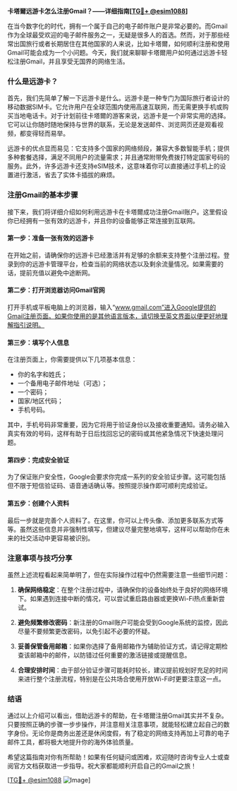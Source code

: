 **卡塔爾远游卡怎么注册Gmail？——详细指南[[TG💪+ @esim1088](https://t.me/s/esim1088)]**

在当今数字化的时代，拥有一个属于自己的电子邮件账户是非常必要的。而Gmail作为全球最受欢迎的电子邮件服务之一，无疑是很多人的首选。然而，对于那些经常出国旅行或者长期居住在其他国家的人来说，比如卡塔爾，如何顺利注册和使用Gmail可能会成为一个小问题。今天，我们就来聊聊卡塔爾用户如何通过远游卡轻松注册Gmail，并且享受无国界的网络生活。

### 什么是远游卡？

首先，我们先简单了解一下远游卡是什么。远游卡是一种专门为国际旅行者设计的移动数据SIM卡。它允许用户在全球范围内使用高速互联网，而无需更换手机或购买当地电话卡。对于计划前往卡塔爾的游客来说，远游卡是一个非常实用的选择。它可以让你随时随地保持与世界的联系，无论是发送邮件、浏览网页还是观看视频，都变得轻而易举。

远游卡的优点显而易见：它支持多个国家的网络频段，兼容大多数智能手机；提供多种套餐选择，满足不同用户的流量需求；并且通常附带免费拨打特定国家号码的服务。此外，许多远游卡还支持eSIM技术，这意味着你可以直接通过手机上的设置进行激活，省去了实体卡插拔的麻烦。

### 注册Gmail的基本步骤

接下来，我们将详细介绍如何利用远游卡在卡塔爾成功注册Gmail账户。这里假设你已经拥有一张有效的远游卡，并且你的设备能够正常连接到互联网。

#### 第一步：准备一张有效的远游卡

在开始之前，请确保你的远游卡已经激活并有足够的余额来支持整个注册过程。登录到你的远游卡管理平台，检查当前的网络状态以及剩余流量情况。如果需要的话，提前充值以避免中途断网。

#### 第二步：打开浏览器访问Gmail官网

打开手机或平板电脑上的浏览器，输入“www.gmail.com”进入Google提供的Gmail注册页面。如果你使用的是其他语言版本，请切换至英文界面以便更好地理解指引说明。

#### 第三步：填写个人信息

在注册页面上，你需要提供以下几项基本信息：
- 你的名字和姓氏；
- 一个备用电子邮件地址（可选）；
- 一个密码；
- 国家/地区代码；
- 手机号码。

其中，手机号码非常重要，因为它将用于验证身份以及接收重要通知。请务必输入真实有效的号码，这样有助于日后找回忘记的密码或其他紧急情况下快速处理问题。

#### 第四步：完成安全验证

为了保证账户安全性，Google会要求你完成一系列的安全验证步骤。这可能包括但不限于短信验证码、语音通话确认等。按照提示操作即可顺利完成验证。

#### 第五步：创建个人资料

最后一步就是完善个人资料了。在这里，你可以上传头像、添加更多联系方式等等。虽然这些信息并非强制性填写，但建议尽量完整地填写，这样可以帮助你在未来的社交活动中更容易被识别。

### 注意事项与技巧分享

虽然上述流程看起来简单明了，但在实际操作过程中仍然需要注意一些细节问题：

1. **确保网络稳定**：在整个注册过程中，请确保你的设备始终处于良好的网络环境下。如果遇到连接中断的情况，可以尝试重启路由器或更换Wi-Fi热点重新尝试。
   
2. **避免频繁修改密码**：新注册的Gmail账户可能会受到Google系统的监控，因此尽量不要频繁更改密码，以免引起不必要的怀疑。

3. **妥善保管备用邮箱**：如果你选择了备用邮箱作为辅助验证方式，请记得定期检查该邮箱中的邮件，以防错过任何重要的激活链接或提醒信息。

4. **合理安排时间**：由于部分验证步骤可能耗时较长，建议提前规划好充足的时间来进行整个注册流程，特别是在公共场合使用开放Wi-Fi时更要注意这一点。

### 结语

通过以上介绍可以看出，借助远游卡的帮助，在卡塔爾注册Gmail其实并不复杂。只要按照正确的步骤一步步操作，并注意相关注意事项，就能轻松建立起自己的数字身份。无论你是商务出差还是休闲度假，有了稳定的网络支持再加上可靠的电子邮件工具，都将极大地提升你的海外体验质量。

希望这篇指南对你有所帮助！如果有任何疑问或困难，欢迎随时咨询专业人士或查阅官方文档获取进一步指导。祝大家都能顺利开启自己的Gmail之旅！

[[TG💪+ @esim1088](https://t.me/s/esim1088) ![Image](https://i.postimg.cc/4NQfJmqS/Snipaste-2025-05-13-00-14-12.png)]